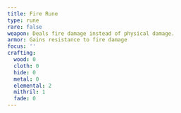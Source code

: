 ```yaml
---
title: Fire Rune
type: rune
rare: false
weapon: Deals fire damage instead of physical damage.
armor: Gains resistance to fire damage
focus: ''
crafting:
  wood: 0
  cloth: 0
  hide: 0
  metal: 0
  elemental: 2
  mithril: 1
  fade: 0
---
```


